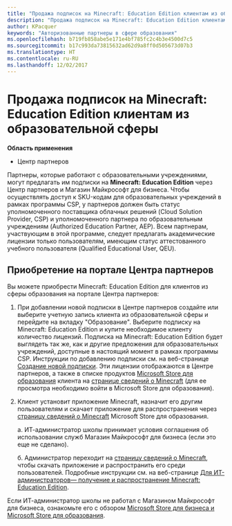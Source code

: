 ```yaml
---
title: "Продажа подписок на Minecraft: Education Edition клиентам из образовательной сферы"
description: "Продажа подписок на Minecraft: Education Edition клиентам из образовательной сферы"
author: KPacquer
keywords: "Авторизованные партнеры в сфере образования"
ms.openlocfilehash: b719fb858abe5e171e4bf785fc2c4b3e4500d7c5
ms.sourcegitcommit: b17c993da73815632ad62d9a8ff0d505673d07b3
ms.translationtype: HT
ms.contentlocale: ru-RU
ms.lasthandoff: 12/02/2017
---
```

# <a name="sell-minecraft-education-edition-subscriptions-to-education-customers"></a>Продажа подписок на Minecraft: Education Edition клиентам из образовательной сферы

**Область применения**

-  Центр партнеров

Партнеры, которые работают с образовательными учреждениями, могут предлагать им подписки на **Minecraft: Education Edition** через Центр партнеров и Магазин Майкрософт для бизнеса.  Чтобы осуществлять доступ к SKU-кодам для образовательных учреждений в рамках программы CSP, у партнеров должен быть статус уполномоченного поставщика облачных решений (Cloud Solution Provider, CSP) и уполномоченного партнера по образовательным учреждениям (Authorized Education Partner, AEP).  Всем партнерам, участвующим в этой программе, следует предлагать академические лицензии только пользователям, имеющим статус аттестованного учебного пользователя (Qualified Educational User, QEU). 

## <a name="purchase-through-partner-center-portal"></a>Приобретение на портале Центра партнеров 
Вы можете приобрести Minecraft: Education Edition для клиентов из сферы образования на портале Центра партнеров: 

  1.  При добавлении новой подписки в Центре партнеров создайте или выберите учетную запись клиента из образовательной сферы и перейдите на вкладку "Образование".  Выберите подписку на Minecraft: Education Edition и купите необходимое клиенту количество лицензий. Подписка на Minecraft: Education Edition будет выглядеть так же, как и другие предложения для образовательных учреждений, доступные в настоящий момент в рамках программы CSP. Инструкции по добавлению подписки см. на веб-странице [Создание новой подписки](create-a-new-subscription.md). Эти лицензии отображаются в Центре партнеров, а также в списке продуктов [Microsoft Store для образования](https://educationstore.microsoft.com/en-us/store) клиента на [странице сведений о Minecraft](https://educationstore.microsoft.com/en-us/store/details/minecraft-education-edition/9nblggh4r2r6) (для ее просмотра необходимо войти в Microsoft Store для образования). 

  2.  Клиент установит приложение Minecraft, назначит его другим пользователям и скачает приложение для распространения через [страницу сведений о Minecraft](https://educationstore.microsoft.com/en-us/store/details/minecraft-education-edition/9nblggh4r2r6) Microsoft Store для образования. 

      а. ИТ-администратор школы принимает условия соглашения об использовании служб Магазин Майкрософт для бизнеса (если это еще не сделано). 

      б. Администратор переходит на [страницу сведений о Minecraft](https://educationstore.microsoft.com/en-us/store/details/minecraft-education-edition/9nblggh4r2r6), чтобы скачать приложение и распространить его среди пользователей. Подробные инструкции см. на веб-странице [Для ИТ-администраторов— получение и распространение Minecraft: Education Edition](https://docs.microsoft.com/education/windows/school-get-minecraft#distribute-minecraft).
    
  Если ИТ-администратор школы не работал с Магазином Майкрософт для бизнеса, ознакомьте его с обзором [Microsoft Store для бизнеса и Microsoft Store для образования](https://docs.microsoft.com/microsoft-store/windows-store-for-business-overview). 

<!-- ## Purchase through Partner Center API 

To help your education customers buy and deploy Minecraft: Education Edition through the Partner Center API:
  
  1.  See [Create an order](https://msdn.microsoft.com/library/partnercenter/mt634667.aspx(d=robot)) to learn how to use the Partner Center API to buy the desired number of licenses of Minecraft: Education Edition subscription.  Be sure to use the following Offer ID:  
     
      "OfferId": "EE10CBD2-7A12-45DE-BE11-0C2C7C6EEEB1"
     
      See [Get a list of subscriptions by ID](https://msdn.microsoft.com/library/partnercenter/mt683489.aspx) to learn how to see these licenses.  Note that these will also appear in the education customer’s [Microsoft Store for Business](https://www.microsoft.com/business-store) inventory under the [Minecraft details page](https://businessstore.microsoft.com/en-us/app-detail/9NBLGGH4R2R6/0016/00000000000000000000000000000000/online) (you must be logged into Store for Business to see this page).    

  2. Direct your education customer to distribute Minecraft through the Microsoft Store for Business [Minecraft details page](https://businessstore.microsoft.com/en-us/app-detail/9NBLGGH4R2R6/0016/00000000000000000000000000000000/online). Through Microsoft Store for Business, they can install the app, assign the app to others, and download the app to distribute. (Currently, Partner Center doesn't support these tasks.) 

     a. The school’s IT admin accepts the Microsoft Store for Business services agreement if they haven’t already.
    
     b. The admin goes to the Minecraft details page to download the app and distribute the app to users. For detailed instructions, see [For IT administrators - get Minecraft: Education Edition: Distribute Minecraft](https://docs.microsoft.com/education/windows/school-get-minecraft#distribute-minecraft). 

  If the school’s IT admin is not familiar with Microsoft Store for Business, direct them to [Microsoft Store for Business overview](https://docs.microsoft.com/microsoft-store/windows-store-for-business-overview). 

-->